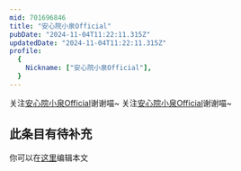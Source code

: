 ```yaml
---
mid: 701696846
title: "安心院小泉Official"
pubDate: "2024-11-04T11:22:11.315Z"
updatedDate: "2024-11-04T11:22:11.315Z"
profile:
  {
    Nickname: ["安心院小泉Official"],
  }
---
```


关注[安心院小泉Official](https://space.bilibili.com/701696846)谢谢喵~ 关注[安心院小泉Official](https://space.bilibili.com/701696846)谢谢喵~

## 此条目有待补充
你可以在[这里](https://github.com/Yuhanawa/VTuber.ICU-Content/edit/master/v/安心院小泉Official/index.md)编辑本文
